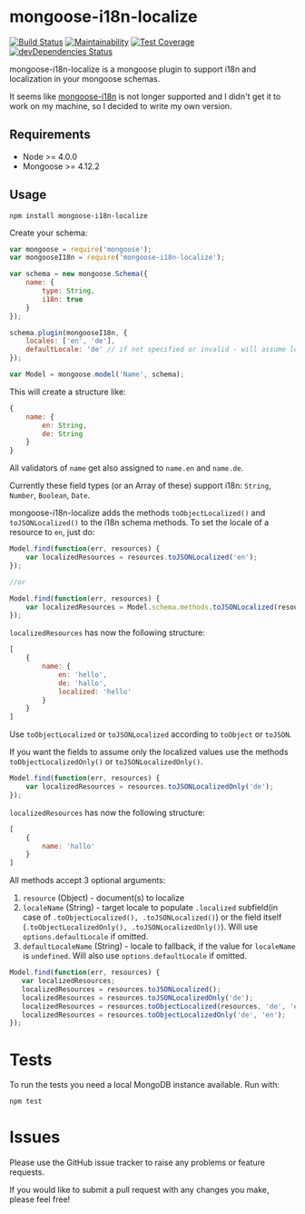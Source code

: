 # mongoose-i18n-localize
[![Build Status](https://travis-ci.org/Spown/mongoose-i18n-localize.svg?branch=master)](https://travis-ci.org/Spown/mongoose-i18n-localize)
[![Maintainability](https://api.codeclimate.com/v1/badges/c57a9b2238b246cd9d3a/maintainability)](https://codeclimate.com/github/Spown/mongoose-i18n-localize/maintainability)
[![Test Coverage](https://api.codeclimate.com/v1/badges/c57a9b2238b246cd9d3a/test_coverage)](https://codeclimate.com/github/Spown/mongoose-i18n-localize/test_coverage)
[![devDependencies Status](https://david-dm.org/Spown/mongoose-i18n-localize/dev-status.png)](https://david-dm.org/Spown/mongoose-i18n-localize?type=dev)

mongoose-i18n-localize is a mongoose plugin to support i18n and localization in your mongoose schemas.

It seems like [mongoose-i18n](https://github.com/elrolito/mongoose-i18n) is not longer supported and I didn't get it to work on my machine, so I decided to write my own version.

## Requirements

 - Node >= 4.0.0
 - Mongoose >= 4.12.2

## Usage

```
npm install mongoose-i18n-localize
```

Create your schema:

```js
var mongoose = require('mongoose');
var mongooseI18n = require('mongoose-i18n-localize');

var schema = new mongoose.Schema({
	name: {
		type: String,
		i18n: true
	}
});

schema.plugin(mongooseI18n, {
	locales: ['en', 'de'],
	defaultLocale: 'de' // if not specified or invalid - will assume locales[0]
});

var Model = mongoose.model('Name', schema);
```

This will create a structure like:

```js
{
	name: {
		en: String,
		de: String
	}
}
```

All validators of `name` get also assigned to `name.en` and `name.de`.

Currently these field types (or an Array of these) support i18n: `String`, `Number`, `Boolean`, `Date`.

mongoose-i18n-localize adds the methods `toObjectLocalized()` and `toJSONLocalized()` to the i18n schema methods. To set the locale of a resource to `en`, just do:


```js
Model.find(function(err, resources) {
	var localizedResources = resources.toJSONLocalized('en');
});

//or

Model.find(function(err, resources) {
	var localizedResources = Model.schema.methods.toJSONLocalized(resources, 'en');
});
```

`localizedResources` has now the following structure:

```js
[
	{
		name: {
			en: 'hello',
			de: 'hallo',
			localized: 'hello'
		}
	}
]
```

Use `toObjectLocalized` or `toJSONLocalized` according to `toObject` or `toJSON`.

If you want the fields to assume only the localized values use the methods
`toObjectLocalizedOnly()` or
`toJSONLocalizedOnly()`.


```js
Model.find(function(err, resources) {
	var localizedResources = resources.toJSONLocalizedOnly('de');
});

```

`localizedResources` has now the following structure:

```js
[
	{
		name: 'hallo'
	}
]
```

All methods accept 3 optional arguments:
 1. ``resource`` (Object) - document(s) to localize
 2. ``localeName`` (String) - target locale to populate ``.localized`` subfield(in case of ``.toObjectLocalized(), .toJSONLocalized()``) or the field itself (``.toObjectLocalizedOnly(), .toJSONLocalizedOnly()``). Will use ``options.defaultLocale`` if omitted.
 3. ``defaultLocaleName`` (String) - locale to fallback, if the value for ``localeName`` is ``undefined``. Will also use ``options.defaultLocale`` if omitted.

 ```js
Model.find(function(err, resources) {
	var localizedResources;
	localizedResources = resources.toJSONLocalized();
	localizedResources = resources.toJSONLocalizedOnly('de');
	localizedResources = resources.toObjectLocalized(resources, 'de', 'en');
	localizedResources = resources.toObjectLocalizedOnly('de', 'en');
});
```

# Tests

To run the tests you need a local MongoDB instance available. Run with:

```
npm test
```
# Issues

Please use the GitHub issue tracker to raise any problems or feature requests.

If you would like to submit a pull request with any changes you make, please feel free!
